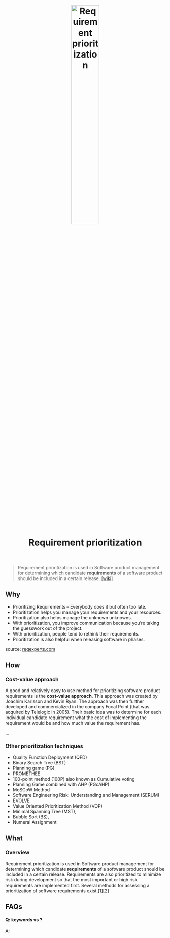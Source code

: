 <h1 align="center">
<br>
	<a href="https://www.wikiwand.com/en/Requirement_prioritization">
  <img src="https://i.imgur.com/GqA0CJA.jpeg" alt="Requirement prioritization" width=42%">
  </a>
  <br><br>
Requirement prioritization
  <br><br>
</h1>

> Requirement prioritization is used in Software product management for determining which candidate **requirements** of a software product should be included in a certain release. [[wiki](https://www.wikiwand.com/en/Requirement_prioritization)]

## Why 

* Prioritizing Requirements – Everybody does it but often too late.
* Prioritization helps you manage your requirements and your resources.
* Prioritization also helps manage the unknown unknowns. 
* With prioritization, you improve communication because you’re taking the guesswork out of the project.
* With prioritization, people tend to rethink their requirements.
* Prioritization is also helpful when releasing software in phases. 

source: [reqexperts.com](https://reqexperts.com/2012/08/15/why-prioritize-requirements/)


## How

### Cost-value approach

A good and relatively easy to use method for prioritizing software product requirements is the **cost-value approach**. This approach was created by Joachim Karlsson and Kevin Ryan. The approach was then further developed and commercialized in the company Focal Point (that was acquired by Telelogic in 2005). Their basic idea was to determine for each individual candidate requirement what the cost of implementing the requirement would be and how much value the requirement has.

[...](https://www.wikiwand.com/en/Requirement_prioritization#/Other_prioritization_techniques)

### Other prioritization techniques

* Quality Function Deployment (QFD)
* Binary Search Tree (BST)
* Planning game (PG)
* PROMETHEE
* 100-point method (100P) also known as Cumulative voting
* Planning Game combined with AHP (PGcAHP)
* MoSCoW Method
* Software Engineering Risk: Understanding and Management (SERUM)
* EVOLVE
* Value Oriented Prioritization Method (VOP)
* Minimal Spanning Tree (MST),
* Bubble Sort (BS),
* Numeral Assignment

## What 

### Overview

Requirement prioritization is used in Software product management for determining which candidate **requirements** of a software product should be included in a certain release. Requirements are also prioritized to minimize risk during development so that the most important or high risk requirements are implemented first. Several methods for assessing a prioritization of software requirements exist.[1][2]


## FAQs

#### Q: keywords vs ?

A: 


